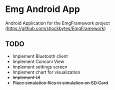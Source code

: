 # Emg Android App

Android Application for the EmgFramework project (https://github.com/shockbytes/EmgFramework)

## TODO

* Implement Bluetooth client
* Implement Conconi View
* Implement settings screen
* Implement chart for visualization
* ~~Implement UI~~
* ~~Place simulation files in simulation on SD Card~~
